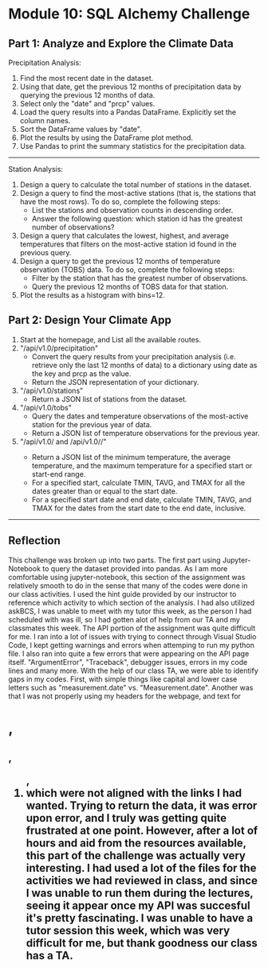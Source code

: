 # Module 10: SQL Alchemy Challenge
## Part 1: Analyze and Explore the Climate Data
Precipitation Analysis:
1. Find the most recent date in the dataset.
2. Using that date, get the previous 12 months of precipitation data by querying the previous 12 months of data.
3. Select only the "date" and "prcp" values.
4. Load the query results into a Pandas DataFrame. Explicitly set the column names.
5. Sort the DataFrame values by "date".
6. Plot the results by using the DataFrame plot method.
7. Use Pandas to print the summary statistics for the precipitation data.
-----------
Station Analysis:
1. Design a query to calculate the total number of stations in the dataset.
2. Design a query to find the most-active stations (that is, the stations that have the most rows). To do so, complete the following steps:
    - List the stations and observation counts in descending order.
    - Answer the following question: which station id has the greatest number of observations?
3. Design a query that calculates the lowest, highest, and average temperatures that filters on the most-active station id found in the previous query.
4. Design a query to get the previous 12 months of temperature observation (TOBS) data. To do so, complete the following steps:
    - Filter by the station that has the greatest number of observations.
    - Query the previous 12 months of TOBS data for that station.
5. Plot the results as a histogram with bins=12.

## Part 2: Design Your Climate App
1. Start at the homepage, and List all the available routes.
2. "/api/v1.0/precipitation"
    - Convert the query results from your precipitation analysis (i.e. retrieve only the last 12 months of data) to a dictionary using date as the key and prcp as the value.
    - Return the JSON representation of your dictionary.
3. "/api/v1.0/stations"
    - Return a JSON list of stations from the dataset.
4. "/api/v1.0/tobs"
    - Query the dates and temperature observations of the most-active station for the previous year of data.
    - Return a JSON list of temperature observations for the previous year.
5. "/api/v1.0/<start> and /api/v1.0/<start>/<end>"
    - Return a JSON list of the minimum temperature, the average temperature, and the maximum temperature for a specified start or start-end range.
    - For a specified start, calculate TMIN, TAVG, and TMAX for all the dates greater than or equal to the start date.
    - For a specified start date and end date, calculate TMIN, TAVG, and TMAX for the dates from the start date to the end date, inclusive.
--------
## Reflection
This challenge was broken up into two parts. The first part using Jupyter-Notebook to query the dataset provided into pandas. As I am more comfortable using jupyter-notebook, this section of the assignment was relatively smooth to do in the sense that many of the codes were done in our class activities. I used the hint guide provided by our instructor to reference which activity to which section of the analysis. I had also utilized askBCS, I was unable to meet with my tutor this week, as the person I had scheduled with was ill, so I had gotten alot of help from our TA and my classmates this week.
The API portion of the assignment was quite difficult for me. I ran into a lot of issues with trying to connect through Visual Studio Code, I kept getting warnings and errors when attemping to run my python file. I also ran into quite a few errors that were appearing on the API page itself. "ArgumentError", "Traceback", debugger issues, errors in my code lines and many more. With the help of our class TA, we were able to identify gaps in my codes. First, with simple things like capital and lower case letters such as "measurement.date" vs. "Measurement.date". Another was that I was not properly using my headers for the webpage, and text for <h1>,<h2>,<ol>,<li> which were not aligned with the links I had wanted. Trying to return the data, it was error upon error, and I truly was getting quite frustrated at one point. However, after a lot of hours and aid from the resources available, this part of the challenge was actually very interesting. I had used a lot of the files for the activities we had reviewed in class, and since I was unable to run them during the lectures, seeing it appear once my API was succesful it's pretty fascinating. I was unable to have a tutor session this week, which was very difficult for me, but thank goodness our class has a TA.
